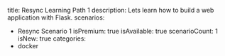 title: Resync Learning Path 1
description: Lets learn how to build a web application with Flask.
scenarios: 
  - Resync Scenario 1
isPremium: true
isAvailable: true
scenarioCount: 1
isNew: true
categories: 
  - docker
